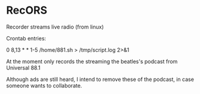 # RecORS
Recorder streams live radio (from linux)


Crontab entries:

0 8,13 * * 1-5 /home/881.sh > /tmp/script.log 2>&1

At the moment only records the streaming the beatles's podcast from Universal 88.1

Although ads are still heard, I intend to remove these of the podcast, in case someone wants to collaborate.

